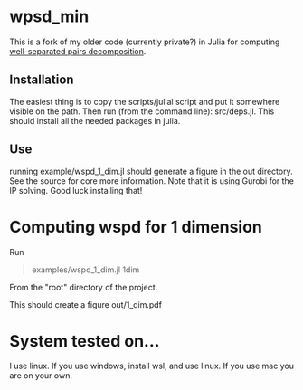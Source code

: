 # wpsd_min


This is a fork of my older code (currently private?) in Julia for computing 
[well-separated pairs decomposition](https://en.wikipedia.org/wiki/Well-separated_pair_decomposition).

Installation
------------
The easiest thing is to copy the scripts/julial script and put
it somewhere visible on the path. Then run (from the command line):
src/deps.jl. This should install all the needed packages in julia.


Use
---
running example/wspd_1_dim.jl should generate a figure in the out
directory. See the source for core more information. Note that it is
using Gurobi for the IP solving. Good luck installing that!


# Computing wspd for 1 dimension

Run 

> examples/wspd_1_dim.jl 1dim

From the "root" directory of the project.

This should create a figure out/1_dim.pdf

# System tested on...

I use linux. If you use windows, install wsl, and use linux. If you
use mac you are on your own.


